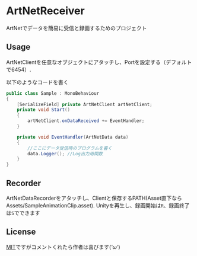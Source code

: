 # ArtNetReceiver
ArtNetでデータを簡易に受信と録画するためのプロジェクト

## Usage

ArtNetClientを任意なオブジェクトにアタッチし、Portを設定する（デフォルトで6454）.

以下のようなコードを書く

```C# : データ受信のサンプルコード
public class Sample : MonoBehaviour
{
    [SerializeField] private ArtNetClient artNetClient;
    private void Start()
    {
        artNetClient.onDataReceived += EventHandler;
    }

    private void EventHandler(ArtNetData data)
    {
        //ここにデータ受信時のプログラムを書く
        data.Logger(); //Log出力用関数 
    }
}
```

## Recorder

ArtNetDataRecorderをアタッチし、Clientと保存するPATH(Asset直下ならAssets/SampleAnimationClip.asset). Unityを再生し、録画開始は`R`、録画終了は`S`でできます

License
-------

[MIT](LICENSE.md)ですがコメントくれたら作者は喜びます(*'ω'*)